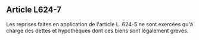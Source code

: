 Article L624-7
----
Les reprises faites en application de l'article L. 624-5 ne sont exercées qu'à
charge des dettes et hypothèques dont ces biens sont légalement grevés.
